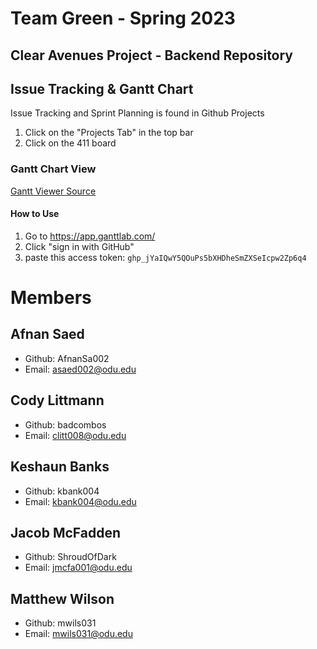 # Team Green - Spring 2023
## Clear Avenues Project - Backend Repository

## Issue Tracking & Gantt Chart
Issue Tracking and Sprint Planning is found in Github Projects
1. Click on the "Projects Tab" in the top bar
2. Click on the 411 board

### Gantt Chart View
[Gantt Viewer Source](https://github.com/ganttlab/ganttlab)

#### How to Use
1. Go to https://app.ganttlab.com/ 
2. Click "sign in with GitHub"
3. paste this access token:
``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``

# Members
## Afnan Saed
- Github: AfnanSa002
- Email: asaed002@odu.edu

## Cody Littmann
- Github: badcombos
- Email: clitt008@odu.edu

## Keshaun Banks
- Github: kbank004
- Email: kbank004@odu.edu

## Jacob McFadden
- Github: ShroudOfDark
- Email: jmcfa001@odu.edu

## Matthew Wilson
- Github: mwils031
- Email: mwils031@odu.edu
